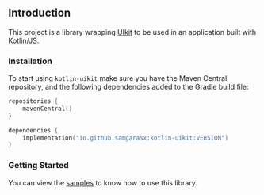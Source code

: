 ## Introduction

This project is a library wrapping [UIkit](https://getuikit.com) to be used in an application 
built with [Kotlin/JS](https://kotlinlang.org/docs/reference/js-overview.html).

### Installation

To start using `kotlin-uikit` make sure you have the Maven Central repository, and the following dependencies added to 
the Gradle build file:

```kotlin
repositories {
    mavenCentral()
}

dependencies {
    implementation("io.github.samgarasx:kotlin-uikit:VERSION")
}
```

### Getting Started

You can view the [samples](https://github.com/samgarasx/kotlin-js-wrappers/tree/master/kotlin-uikit/uikit-samples) to know 
how to use this library.
